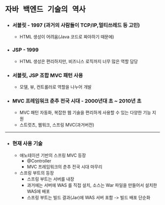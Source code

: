 # `자바 백엔드 기술의 역사 `

- ### 서블릿 - 1997 (과거의 사람들이 TCP/IP,멀티쓰레드 등 고민)
  - HTML 생성이 어려움(Java 코드로 짜야하기 때문에)
- ### JSP - 1999
  - HTML 생성은 편리하지만, 비즈니스 로직까지 너무 많은 역할 담당
- ### 서블릿, JSP 조합 MVC 패턴 사용
  - 모델, 뷰, 컨트롤러로 역할을 나누어 개발
- ### MVC 프레임워크 춘추 전국 시대 - 2000년대 초 ~ 2010년 초
  - MVC 패턴 자동화, 복잡한 웹 기술을 편리하게 사용할 수 있는 다양한 기능 지원
  - 스트럿츠, 웹워크, 스프링 MVC(과거버전)
<hr>

- ### 현재 사용 기술
  - 애노테이션 기반의 스프링 MVC 등장
    - @Controller
    - MVC 프레임워크의 춘추 전국 시대 마무리
  - 스프링 부트의 등장
    - 스프링 부트는 서버를 내장
    - 과거에는 서버에 WAS 를 직접 설치, 소스는 War 파일을 만들어서 설치한 WAS에 배포
    - 스프링 부트는 빌드 결과(Jar)에 WAS 서버 포함 -> 빌드 배포 단순화
